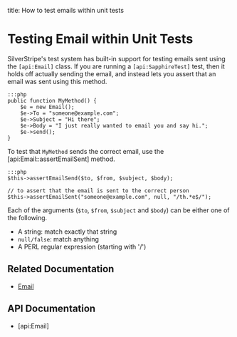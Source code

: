 title: How to test emails within unit tests

# Testing Email within Unit Tests

SilverStripe's test system has built-in support for testing emails sent using the `[api:Email]` class. If you are 
running a `[api:SapphireTest]` test, then it holds off actually sending the email, and instead lets you assert that an 
email was sent using this method.

	:::php
	public function MyMethod() {
		$e = new Email();
		$e->To = "someone@example.com";
		$e->Subject = "Hi there";
		$e->Body = "I just really wanted to email you and say hi.";
		$e->send();
	}

To test that `MyMethod` sends the correct email, use the [api:Email::assertEmailSent] method.

	:::php
	$this->assertEmailSend($to, $from, $subject, $body);

	// to assert that the email is sent to the correct person
	$this->assertEmailSent("someone@example.com", null, "/th.*e$/");


Each of the arguments (`$to`, `$from`, `$subject` and `$body`) can be either one of the following.

* A string: match exactly that string
* `null/false`: match anything
* A PERL regular expression (starting with '/')

## Related Documentation

* [Email](../../email)

## API Documentation

* [api:Email]

